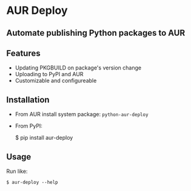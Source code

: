 # AUR Deploy

## Automate publishing Python packages to AUR

## Features
- Updating PKGBUILD on package's version change
- Uploading to PyPI and AUR
- Customizable and configureable

## Installation

- From AUR install system package: `python-aur-deploy`

- From PyPI:

    $ pip install aur-deploy

## Usage

Run like:

    $ aur-deploy --help

